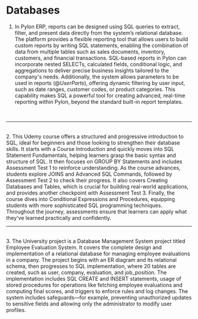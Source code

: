 # Databases
1.  In Pylon ERP, reports can be designed using SQL queries to extract, filter, and present data directly from the system’s relational database. The platform provides a flexible reporting tool that allows users to build custom reports by writing SQL statements, enabling the combination of data from multiple tables such as sales documents, inventory, customers, and financial transactions. SQL-based reports in Pylon can incorporate nested SELECTs, calculated fields, conditional logic, and aggregations to deliver precise business insights tailored to the company's needs. Additionally, the system allows parameters to be used in reports (@$UserParts$), offering dynamic filtering by user input, such as date ranges, customer codes, or product categories. This capability makes SQL a powerful tool for creating advanced, real-time reporting within Pylon, beyond the standard built-in report templates.
<br>
<hr>
<br>
2.  This Udemy course offers a structured and progressive introduction to SQL, ideal for beginners and those looking to strengthen their database skills. It starts with a Course Introduction and quickly moves into SQL Statement Fundamentals, helping learners grasp the basic syntax and structure of SQL. It then focuses on GROUP BY Statements and includes Assessment Test 1 to reinforce understanding. As the course advances, students explore JOINS and Advanced SQL Commands, followed by Assessment Test 2 to check their progress. It also covers Creating Databases and Tables, which is crucial for building real-world applications, and provides another checkpoint with Assessment Test 3. Finally, the course dives into Conditional Expressions and Procedures, equipping students with more sophisticated SQL programming techniques. Throughout the journey, assessments ensure that learners can apply what they've learned practically and confidently.
<br>
<hr>
<br>
3.  The University project is a Database Management System project titled Employee Evaluation System. It covers the complete design and implementation of a relational database for managing employee evaluations in a company. The project begins with an ER diagram and its relational schema, then progresses to SQL implementation, where 20 tables are created, such as user, company, evaluation, and job_position. The implementation includes SQL CREATE and INSERT statements, usage of stored procedures for operations like fetching employee evaluations and computing final scores, and triggers to enforce rules and log changes. The system includes safeguards—for example, preventing unauthorized updates to sensitive fields and allowing only the administrator to modify user profiles.
